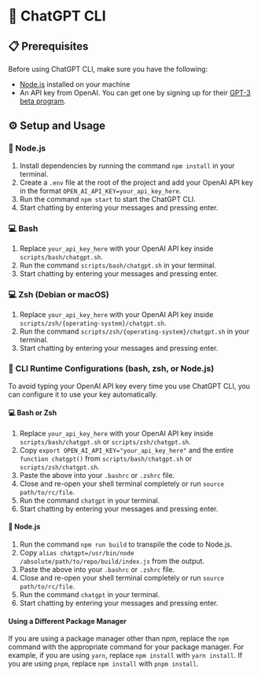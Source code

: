 # 🤖 ChatGPT CLI

## 📋 Prerequisites

Before using ChatGPT CLI, make sure you have the following:

- [Node.js](https://nodejs.org/en) installed on your machine
- An API key from OpenAI. You can get one by signing up for their [GPT-3 beta program](https://beta.openai.com/signup/).

## ⚙️ Setup and Usage

### 🚀 Node.js

1. Install dependencies by running the command `npm install` in your terminal.
2. Create a `.env` file at the root of the project and add your OpenAI API key in the format `OPEN_AI_API_KEY=your_api_key_here`.
3. Run the command `npm start` to start the ChatGPT CLI.
4. Start chatting by entering your messages and pressing enter.

### 💻 Bash

1. Replace `your_api_key_here` with your OpenAI API key inside `scripts/bash/chatgpt.sh`.
2. Run the command `scripts/bash/chatgpt.sh` in your terminal.
3. Start chatting by entering your messages and pressing enter.

### 💻 Zsh (Debian or macOS)

1. Replace `your_api_key_here` with your OpenAI API key inside `scripts/zsh/{operating-system}/chatgpt.sh`.
2. Run the command `scripts/zsh/{operating-system}/chatgpt.sh` in your terminal.
3. Start chatting by entering your messages and pressing enter.

### 🔧 CLI Runtime Configurations (bash, zsh, or Node.js)

To avoid typing your OpenAI API key every time you use ChatGPT CLI, you can configure it to use your key automatically.

#### 💻 Bash or Zsh

1. Replace `your_api_key_here` with your OpenAI API key inside `scripts/bash/chatgpt.sh` or `scripts/zsh/chatgpt.sh`.
2. Copy `export OPEN_AI_API_KEY="your_api_key_here"` and the entire `function chatgpt()` from `scripts/bash/chatgpt.sh` or `scripts/zsh/chatgpt.sh`.
3. Paste the above into your `.bashrc` or `.zshrc` file.
4. Close and re-open your shell terminal completely or run `source path/to/rc/file`.
5. Run the command `chatgpt` in your terminal.
6. Start chatting by entering your messages and pressing enter.

#### 🚀 Node.js

1. Run the command `npm run build` to transpile the code to Node.js.
2. Copy `alias chatgpt=/usr/bin/node /absolute/path/to/repo/build/index.js` from the output.
3. Paste the above into your `.bashrc` or `.zshrc` file.
4. Close and re-open your shell terminal completely or run `source path/to/rc/file`.
5. Run the command `chatgpt` in your terminal.
6. Start chatting by entering your messages and pressing enter.

#### Using a Different Package Manager

If you are using a package manager other than npm, replace the `npm` command with the appropriate command for your package manager. For example, if you are using `yarn`, replace `npm install` with `yarn install`. If you are using `pnpm`, replace `npm install` with `pnpm install`.